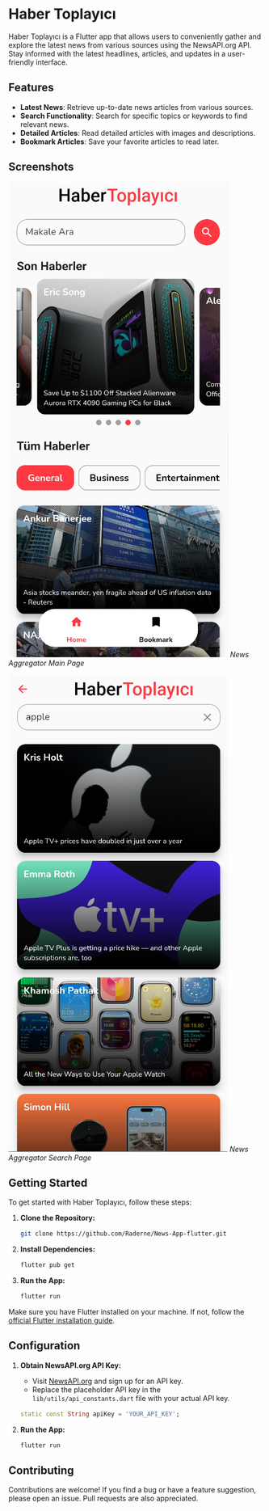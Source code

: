 # Haber Toplayıcı

Haber Toplayıcı is a Flutter app that allows users to conveniently gather and explore the latest news from various sources using the NewsAPI.org API. Stay informed with the latest headlines, articles, and updates in a user-friendly interface.

## Features

- **Latest News**: Retrieve up-to-date news articles from various sources.
- **Search Functionality**: Search for specific topics or keywords to find relevant news.
- **Detailed Articles**: Read detailed articles with images and descriptions.
- **Bookmark Articles**: Save your favorite articles to read later.

## Screenshots

![Screenshot 1](screenshots/screenshot_1.png)
*News Aggregator Main Page*

![Screenshot 2](screenshots/screenshot_2.png)
*News Aggregator Search Page*

## Getting Started

To get started with Haber Toplayıcı, follow these steps:

1. **Clone the Repository:**
   ```bash
   git clone https://github.com/Raderne/News-App-flutter.git
   ```

2. **Install Dependencies:**
   ```bash
   flutter pub get
   ```

3. **Run the App:**
   ```bash
   flutter run
   ```

Make sure you have Flutter installed on your machine. If not, follow the [official Flutter installation guide](https://flutter.dev/docs/get-started/install).

## Configuration

1. **Obtain NewsAPI.org API Key:**
   - Visit [NewsAPI.org](https://newsapi.org/) and sign up for an API key.
   - Replace the placeholder API key in the `lib/utils/api_constants.dart` file with your actual API key.

   ```dart
   static const String apiKey = 'YOUR_API_KEY';
   ```

2. **Run the App:**
   ```bash
   flutter run
   ```

## Contributing

Contributions are welcome! If you find a bug or have a feature suggestion, please open an issue. Pull requests are also appreciated.
